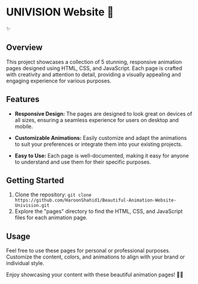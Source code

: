 # UNIVISION Website 💫

 ✨

## Overview

This project showcases a collection of 5 stunning, responsive animation pages designed using HTML, CSS, and JavaScript. Each page is crafted with creativity and attention to detail, providing a visually appealing and engaging experience for various purposes.

## Features

- **Responsive Design:** The pages are designed to look great on devices of all sizes, ensuring a seamless experience for users on desktop and mobile.

- **Customizable Animations:** Easily customize and adapt the animations to suit your preferences or integrate them into your existing projects.

- **Easy to Use:** Each page is well-documented, making it easy for anyone to understand and use them for their specific purposes.

## Getting Started

1. Clone the repository: `git clone https://github.com/HaroonShahid1/Beautiful-Animation-Website-Univision.git`
2. Explore the "pages" directory to find the HTML, CSS, and JavaScript files for each animation page.

## Usage

Feel free to use these pages for personal or professional purposes. Customize the content, colors, and animations to align with your brand or individual style.

Enjoy showcasing your content with these beautiful animation pages! 🚀✨
